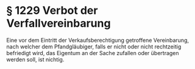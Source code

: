 # § 1229 Verbot der Verfallvereinbarung
Eine vor dem Eintritt der Verkaufsberechtigung getroffene Vereinbarung, nach welcher dem Pfandgläubiger, falls er nicht oder nicht rechtzeitig befriedigt wird, das Eigentum an der Sache zufallen oder übertragen werden soll, ist nichtig.